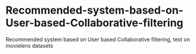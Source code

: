 # Recommended-system-based-on-User-based-Collaborative-filtering
Recommended system based on User based Collaborative filtering, test on movielens datasets
